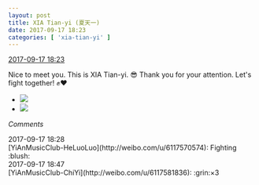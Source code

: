 ```yaml
---
layout: post
title: XIA Tian-yi (夏天一)
date: 2017-09-17 18:23
categories: [ 'xia-tian-yi' ]
---
```


<div class="weibo-info">
  <a href="http://weibo.com/6286030291/FmfE5CdXO">2017-09-17 18:23</a>
</div>

Nice to meet you. This is XIA Tian-yi. 😎 Thank you for your attention. Let's fight together! :fist::heart:

<!-- more -->

<ul class="weibo-pic-list-1">
  <li class="weibo-pic">
    <a href="https://wx2.sinaimg.cn/mw690/006RpxDlgy1fjmqeskr7bj30kv0uodik.jpg"><img src="https://wx2.sinaimg.cn/thumb150/006RpxDlgy1fjmqeskr7bj30kv0uodik.jpg" /></a>
  </li>
  <li class="weibo-pic">
    <a href="https://wx3.sinaimg.cn/mw690/006RpxDlgy1fjmqetf0vjj30k00qtad6.jpg"><img src="https://wx3.sinaimg.cn/thumb150/006RpxDlgy1fjmqetf0vjj30k00qtad6.jpg" /></a>
  </li>
</ul>

*Comments*

<div class="weibo-info">2017-09-17 18:28</div>
[YiAnMusicClub-HeLuoLuo](http://weibo.com/u/6117570574): Fighting :blush:

<div class="weibo-info">2017-09-17 18:47</div>
[YiAnMusicClub-ChiYi](http://weibo.com/u/6117581836): :grin:×3
